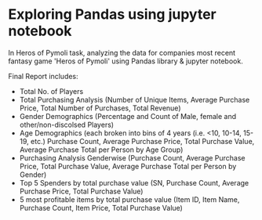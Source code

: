 # Exploring Pandas using jupyter notebook
In Heros of Pymoli task, analyzing the data for companies most recent fantasy game 'Heros of Pymoli' using Pandas library & jupyter notebook.

Final Report includes:
- Total No. of Players
- Total Purchasing Analysis (Number of Unique Items, Average Purchase Price, Total Number of Purchases, Total Revenue)
- Gender Demographics (Percentage and Count of Male, female and other/non-discolsed Players)
- Age Demographics (each broken into bins of 4 years (i.e. <10, 10-14, 15-19, etc.) Purchase Count, Average Purchase Price, Total Purchase Value, Average Purchase Total per Person     by Age Group)
- Purchasing Analysis Genderwise (Purchase Count, Average Purchase Price, Total Purchase Value, Average Purchase Total per Person by Gender)
- Top 5 Spenders by total purchase value (SN, Purchase Count, Average Purchase Price, Total Purchase Value)
- 5 most profitable items by total purchase value (Item ID, Item Name, Purchase Count, Item Price, Total Purchase Value)

